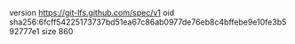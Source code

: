 version https://git-lfs.github.com/spec/v1
oid sha256:6fcff54225173737bd51ea67c86ab0977de76eb8c4bffebe9e10fe3b592777e1
size 860
